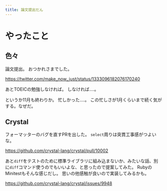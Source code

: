 ```yaml
---
title: 論文提出だん
---
```


# やったこと

## 色々

論文提出。
おつかれさまでした。

<https://twitter.com/make_now_just/status/1333096182076170240>

あとTOEICの勉強しなければ。
しなければ‥‥。

というか11月も終わりか。
忙しかった‥‥。
この忙しさが1月くらいまで続く気がする。なぜだ。

## Crystal

フォーマッターのバグを直すPRを出した。
`select`周りは突貫工事感がつよいな。

<https://github.com/crystal-lang/crystal/pull/10002>

あと`diff`をテストのために標準ライブラリに組み込まないか、みたいな話、別に`diff`コマンド使うのでもいいよな、と思ったので提案してみた。
RubyのMinitestもそんな感じだし。
思いの他感触が良いので実装してみるかも。

<https://github.com/crystal-lang/crystal/issues/9948>
